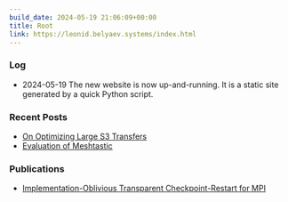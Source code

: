 ```yaml
---
build_date: 2024-05-19 21:06:09+00:00
title: Root
link: https://leonid.belyaev.systems/index.html
---
```



### Log
+ 2024-05-19
The new website is now up-and-running.
It is a static site generated by a quick Python script.

### Recent Posts

+ [On Optimizing Large S3 Transfers](/posts/on-optimizing-large-s3-transfers.html)
+ [Evaluation of Meshtastic](/posts/evaluation-of-meshtastic.html)

### Publications

+ [Implementation-Oblivious Transparent Checkpoint-Restart for MPI](https://dl.acm.org/doi/pdf/10.1145/3624062.3624255)